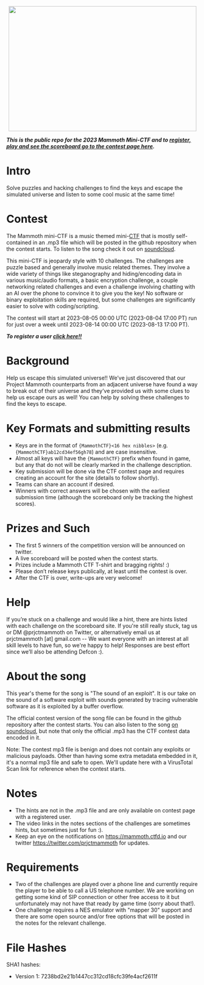 <p align="center">
<img src="https://projectmammoth.com/images/Pixel-Mammoth-Headphones-Medium.png" height="328" width="493">
</p>

***This is the public repo for the 2023 Mammoth Mini-CTF and to [register, play and see the scoreboard go to the contest page here](https://mammoth.ctfd.io/).***

# Intro
Solve puzzles and hacking challenges to find the keys and escape the simulated
universe and listen to some cool music at the same time!

# Contest
The Mammoth mini-CTF is a music themed mini-[CTF](https://ctfd.io/whats-a-ctf/)
that is mostly self-contained in an .mp3 file which will be posted in the github
repository when the contest starts. To listen to the song check it out on
[soundcloud](https://soundcloud.com/projectmammoth/debugged-the-sound-of-an).

This mini-CTF is jeopardy style with 10 challenges.  The challenges are puzzle
based and generally involve music related themes.  They involve a wide variety
of things like steganography and hiding/encoding data in various music/audio
formats, a basic encryption challenge, a couple networking related challenges
and even a challenge involving chatting with an AI over the phone to convince
it to give you the key! No software or binary exploitation skills are required,
but some challenges are significantly easier to solve with coding/scripting.

The contest will start at 2023-08-05 00:00 UTC (2023-08-04 17:00 PT) run for just
over a week until 2023-08-14 00:00 UTC (2023-08-13 17:00 PT).

***To register a user [click here!!](https://mammoth.ctfd.io/register)***

# Background
Help us escape this simulated universe!! We’ve just discovered that our Project
Mammoth counterparts from an adjacent universe have found a way to break out
of their universe and they’ve provided us with some clues to help us escape
ours as well!  You can help by solving these challenges to find the keys to
escape.

# Key Formats and submitting results
* Keys are in the format of `{MammothCTF}<16 hex nibbles>` (e.g.
  `{MammothCTF}ab12cd34ef56gh78`) and are case insensitive.
* Almost all keys will have the `{MammothCTF}` prefix when found in
  game, but any that do not will be clearly marked in the challenge description.
* Key submission will be done via the CTF contest page and requires creating an
  account for the site (details to follow shortly).
* Teams can share an account if desired.
* Winners with correct answers will be chosen with the earliest submission time
  (although the scoreboard only be tracking the highest scores).

# Prizes and Such
* The first 5 winners of the competition version will be announced on twitter.
* A live scoreboard will be posted when the contest starts.
* Prizes include a Mammoth CTF T-shirt and bragging rights! :)
* Please don’t release keys publically, at least until the
  contest is over.
* After the CTF is over, write-ups are very welcome!

# Help
If you’re stuck on a challenge and would like a hint, there are hints
listed with each challenge on the scoreboard site.  If you're still really
stuck, tag us or DM @prjctmammoth on Twitter, or alternatively email us at
prjctmammoth [at] gmail.com -- We want everyone with an interest at all
skill levels to have fun, so we're happy to help!  Responses are best
effort since we’ll also be attending Defcon :).

# About the song
This year's theme for the song is "The sound of an exploit".  It is our take
on the sound of a software exploit with sounds generated by tracing vulnerable
software as it is exploited by a buffer overflow.

The official contest version of the song file can be found in the github
repository after the contest starts.  You can also listen to the song
[on soundcloud](https://soundcloud.com/projectmammoth/debugged-the-sound-of-an),
but note that only the official .mp3 has the CTF contest data encoded in it.

Note: The contest mp3 file is benign and does not contain any exploits or
malicious payloads.  Other than having some extra metadata embedded in it,
it's a normal mp3 file and safe to open.  We'll update here with a VirusTotal
Scan link for reference when the contest starts.

# Notes
* The hints are not in the .mp3 file and are only available on contest page with
  a registered user.
* The video links in the notes sections of the challenges are sometimes hints,
  but sometimes just for fun :).
* Keep an eye on the notifications on https://mammoth.ctfd.io and our
  twitter https://twitter.com/prjctmammoth for updates.

# Requirements
* Two of the challenges are played over a phone line and currently require
  the player to be able to call a US telephone number.  We are working on
  getting some kind of SIP connection or other free access to it but
  unfortunately may not have that ready by game time (sorry about that!).
* One challenge requires a NES emulator with "mapper 30" support and there
  are some open source and/or free options that will be posted in the notes
  for the relevant challenge.


# File Hashes
SHA1 hashes:
* Version 1: 7238bd2e21b1447cc312cd18cfc39fe4acf2611f
